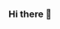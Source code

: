 ### Hi there 👋

<a data-theme="dark" data-layers="1,2,3,4" data-stack-embed="true" href="https://embed.stackshare.io/stacks/embed/c2250d802818822cee04253668508b"></a><script async src="https://cdn1.stackshare.io/javascripts/client-code.js" charset="utf-8"></script>

<!--
**benjaminweymouth/benjaminweymouth** is a ✨ _special_ ✨ repository because its `README.md` (this file) appears on your GitHub profile.

Here are some ideas to get you started:

- 🔭 I’m currently working on ...
- 🌱 I’m currently learning ...
- 👯 I’m looking to collaborate on ...
- 🤔 I’m looking for help with ...
- 💬 Ask me about ...
- 📫 How to reach me: ...
- 😄 Pronouns: ...
- ⚡ Fun fact: ...
-->
